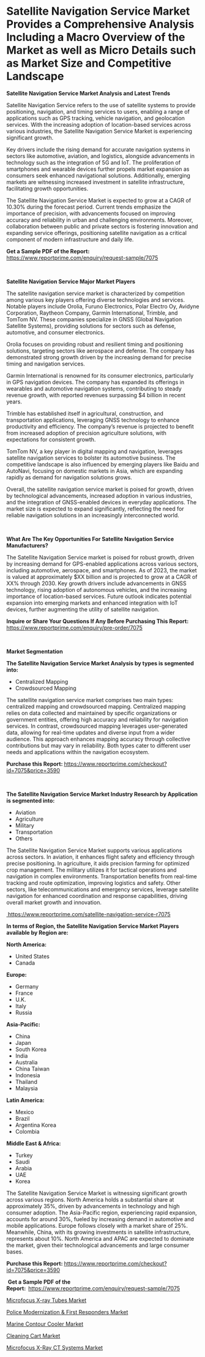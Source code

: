 <p><h1>Satellite Navigation Service Market Provides a Comprehensive Analysis Including a Macro Overview of the Market as well as Micro Details such as Market Size and Competitive Landscape</h1></p><p><strong>Satellite Navigation Service Market Analysis and Latest Trends</strong></p>
<p><p>Satellite Navigation Service refers to the use of satellite systems to provide positioning, navigation, and timing services to users, enabling a range of applications such as GPS tracking, vehicle navigation, and geolocation services. With the increasing adoption of location-based services across various industries, the Satellite Navigation Service Market is experiencing significant growth. </p><p>Key drivers include the rising demand for accurate navigation systems in sectors like automotive, aviation, and logistics, alongside advancements in technology such as the integration of 5G and IoT. The proliferation of smartphones and wearable devices further propels market expansion as consumers seek enhanced navigational solutions. Additionally, emerging markets are witnessing increased investment in satellite infrastructure, facilitating growth opportunities.</p><p>The Satellite Navigation Service Market is expected to grow at a CAGR of 10.30% during the forecast period. Current trends emphasize the importance of precision, with advancements focused on improving accuracy and reliability in urban and challenging environments. Moreover, collaboration between public and private sectors is fostering innovation and expanding service offerings, positioning satellite navigation as a critical component of modern infrastructure and daily life.</p></p>
<p><strong>Get a Sample PDF of the Report:&nbsp;</strong> <a href="https://www.reportprime.com/enquiry/request-sample/7075">https://www.reportprime.com/enquiry/request-sample/7075</a></p>
<p>&nbsp;</p>
<p><strong>Satellite Navigation Service Major Market Players</strong></p>
<p><p>The satellite navigation service market is characterized by competition among various key players offering diverse technologies and services. Notable players include Orolia, Furuno Electronics, Polar Electro Oy, Avidyne Corporation, Raytheon Company, Garmin International, Trimble, and TomTom NV. These companies specialize in GNSS (Global Navigation Satellite Systems), providing solutions for sectors such as defense, automotive, and consumer electronics.</p><p>Orolia focuses on providing robust and resilient timing and positioning solutions, targeting sectors like aerospace and defense. The company has demonstrated strong growth driven by the increasing demand for precise timing and navigation services.</p><p>Garmin International is renowned for its consumer electronics, particularly in GPS navigation devices. The company has expanded its offerings in wearables and automotive navigation systems, contributing to steady revenue growth, with reported revenues surpassing $4 billion in recent years.</p><p>Trimble has established itself in agricultural, construction, and transportation applications, leveraging GNSS technology to enhance productivity and efficiency. The company’s revenue is projected to benefit from increased adoption of precision agriculture solutions, with expectations for consistent growth.</p><p>TomTom NV, a key player in digital mapping and navigation, leverages satellite navigation services to bolster its automotive business. The competitive landscape is also influenced by emerging players like Baidu and AutoNavi, focusing on domestic markets in Asia, which are expanding rapidly as demand for navigation solutions grows.</p><p>Overall, the satellite navigation service market is poised for growth, driven by technological advancements, increased adoption in various industries, and the integration of GNSS-enabled devices in everyday applications. The market size is expected to expand significantly, reflecting the need for reliable navigation solutions in an increasingly interconnected world.</p></p>
<p>&nbsp;</p>
<p><strong>What Are The Key Opportunities For Satellite Navigation Service Manufacturers?</strong></p>
<p><p>The Satellite Navigation Service market is poised for robust growth, driven by increasing demand for GPS-enabled applications across various sectors, including automotive, aerospace, and smartphones. As of 2023, the market is valued at approximately $XX billion and is projected to grow at a CAGR of XX% through 2030. Key growth drivers include advancements in GNSS technology, rising adoption of autonomous vehicles, and the increasing importance of location-based services. Future outlook indicates potential expansion into emerging markets and enhanced integration with IoT devices, further augmenting the utility of satellite navigation.</p></p>
<p><strong>Inquire or Share Your Questions If Any Before Purchasing This Report:</strong> <a href="https://www.reportprime.com/enquiry/pre-order/7075">https://www.reportprime.com/enquiry/pre-order/7075</a></p>
<p>&nbsp;</p>
<p><strong>Market Segmentation</strong></p>
<p><strong>The Satellite Navigation Service Market Analysis by types is segmented into:</strong></p>
<p><ul><li>Centralized Mapping</li><li>Crowdsourced Mapping</li></ul></p>
<p><p>The satellite navigation service market comprises two main types: centralized mapping and crowdsourced mapping. Centralized mapping relies on data collected and maintained by specific organizations or government entities, offering high accuracy and reliability for navigation services. In contrast, crowdsourced mapping leverages user-generated data, allowing for real-time updates and diverse input from a wider audience. This approach enhances mapping accuracy through collective contributions but may vary in reliability. Both types cater to different user needs and applications within the navigation ecosystem.</p></p>
<p><strong>Purchase this Report:&nbsp;</strong><a href="https://www.reportprime.com/checkout?id=7075&price=3590">https://www.reportprime.com/checkout?id=7075&price=3590</a></p>
<p>&nbsp;</p>
<p><strong>The Satellite Navigation Service Market Industry Research by Application is segmented into:</strong></p>
<p><ul><li>Aviation</li><li>Agriculture</li><li>Military</li><li>Transportation</li><li>Others</li></ul></p>
<p><p>The Satellite Navigation Service Market supports various applications across sectors. In aviation, it enhances flight safety and efficiency through precise positioning. In agriculture, it aids precision farming for optimized crop management. The military utilizes it for tactical operations and navigation in complex environments. Transportation benefits from real-time tracking and route optimization, improving logistics and safety. Other sectors, like telecommunications and emergency services, leverage satellite navigation for enhanced coordination and response capabilities, driving overall market growth and innovation.</p></p>
<p><a href="https://www.reportprime.com/satellite-navigation-service-r7075">&nbsp;https://www.reportprime.com/satellite-navigation-service-r7075</a></p>
<p><strong>In terms of Region, the Satellite Navigation Service Market Players available by Region are:</strong></p>
<p>
    <p> <strong> North America: </strong>
        <ul>
            <li>United States</li>
            <li>Canada</li>
        </ul>
        </p> 
    <p> <strong> Europe: </strong>
        <ul>
            <li>Germany</li>
            <li>France</li>
            <li>U.K.</li>
            <li>Italy</li>
            <li>Russia</li>
        </ul>
        </p> 
    <p> <strong> Asia-Pacific: </strong>
        <ul>
            <li>China</li>
            <li>Japan</li>
            <li>South Korea</li>
            <li>India</li>
            <li>Australia</li>
            <li>China Taiwan</li>
            <li>Indonesia</li>
            <li>Thailand</li>
            <li>Malaysia</li>
        </ul>
        </p> 
    <p> <strong> Latin America: </strong>
        <ul>
            <li>Mexico</li>
            <li>Brazil</li>
            <li>Argentina Korea</li>
            <li>Colombia</li>
        </ul>
        </p> 
    <p> <strong> Middle East & Africa: </strong>
        <ul>
            <li>Turkey</li>
            <li>Saudi</li>
            <li>Arabia</li>
            <li>UAE</li>
            <li>Korea</li>
        </ul>
    </p>
    </p>
<p><p>The Satellite Navigation Service Market is witnessing significant growth across various regions. North America holds a substantial share at approximately 35%, driven by advancements in technology and high consumer adoption. The Asia-Pacific region, experiencing rapid expansion, accounts for around 30%, fueled by increasing demand in automotive and mobile applications. Europe follows closely with a market share of 25%. Meanwhile, China, with its growing investments in satellite infrastructure, represents about 10%. North America and APAC are expected to dominate the market, given their technological advancements and large consumer bases.</p></p>
<p><strong>Purchase this Report: </strong><a href="https://www.reportprime.com/checkout?id=7075&price=3590">https://www.reportprime.com/checkout?id=7075&price=3590</a></p>
<p>&nbsp;<strong>Get a Sample PDF of the Report:&nbsp;&nbsp;</strong><a href="https://www.reportprime.com/enquiry/request-sample/7075">https://www.reportprime.com/enquiry/request-sample/7075</a></p>
<p><strong></strong></p>
<p><p><a href="https://issuu.com/reportprime-2/docs/microfocus-x-ray-tubes-market-size-_c2ea156760a72e">Microfocus X-ray Tubes Market</a></p><p><a href="https://medium.com/@ethanlehner1/global-police-modernization-first-responders-industry-analysis-report-police-modernization-6b7475aefe17">Police Modernization & First Responders Market</a></p><p><a href="https://www.linkedin.com/pulse/strategic-market-insights-global-marine-contour-cooler-2024-oatyc?trackingId=TF%2FwqIcGRxq3rZKIYuPfFw%3D%3D">Marine Contour Cooler Market</a></p><p><a href="https://www.linkedin.com/pulse/global-perspectives-cleaning-cart-market-trends-challenges-o1s2f?trackingId=qrsJt5UiSceNOFQ4Vo9Y%2BA%3D%3D">Cleaning Cart Market</a></p><p><a href="https://issuu.com/reportprime-2/docs/microfocus-x-ray-ct-systems-market-_5ad0b84642af18">Microfocus X-Ray CT Systems Market</a></p></p>